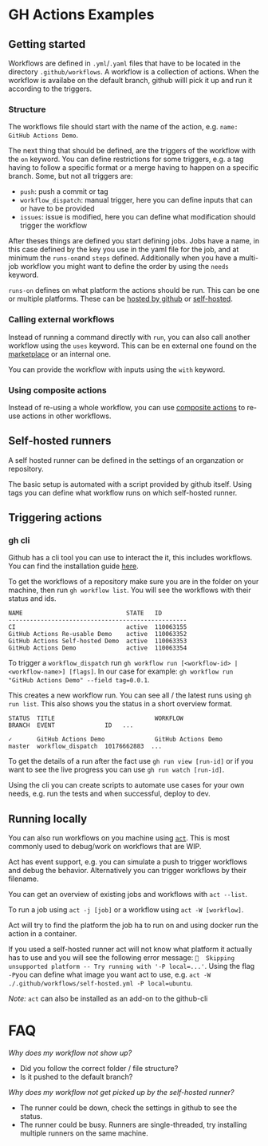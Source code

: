 # GH Actions Examples

## Getting started

Workflows are defined in `.yml`/`.yaml` files that have to be located in the directory `.github/workflows`.
A workflow is a collection of actions.
When the workflow is availabe on the default branch, github willl pick it up and run it according to the triggers.

### Structure

The workflows file should start with the name of the action, e.g. `name: GitHub Actions Demo`.

The next thing that should be defined, are the triggers of the workflow with the `on` keyword.
You can define restrictions for some triggers, e.g. a tag having to follow a specific format or a merge having to happen on a specific branch.
Some, but not all triggers are:
- `push`:  push a commit or tag
- `workflow_dispatch`: manual trigger, here you can define inputs that can or have to be provided
- `issues`: issue is modified, here you can define what modification should trigger the workflow

After theses things are defined you start defining jobs. Jobs have a name, in this case defined by the key you use in the yaml file for the job, and at minimum the `runs-on`and `steps` defined. Additionally when you have a multi-job workflow you might want to define the order by using the `needs` keyword.  

`runs-on` defines on what platform the actions should be run. This can be one or multiple platforms. These can be [hosted by github](https://docs.github.com/en/actions/using-github-hosted-runners/about-github-hosted-runners/about-github-hosted-runners) or [self-hosted](https://docs.github.com/en/actions/hosting-your-own-runners/managing-self-hosted-runners/about-self-hosted-runners).


### Calling external workflows

Instead of running a command directly with `run`, you can also call another workflow using the `uses` keyword. This can be en external one found on the [marketplace](https://github.com/marketplace?type=actions) or an internal one.

You can provide the workflow with inputs using the `with` keyword.

### Using composite actions

Instead of re-using a whole workflow, you can use [composite actions](https://docs.github.com/en/actions/creating-actions/creating-a-composite-action) to re-use actions in other workflows.

## Self-hosted runners

A self hosted runner can be defined in the settings of an organzation or repository. 

The basic setup is automated with a script provided by github itself. Using tags you can define what workflow runs on which self-hosted runner.

## Triggering actions
### gh cli

Github has a cli tool you can use to interact the it, this includes workflows.
You can find the installation guide [here](https://cli.github.com/).

To get the workflows of a repository make sure you are in the folder on your machine, then run `gh workflow list`. You will see the workflows with their status and ids.
```
NAME                             STATE   ID       
--------------------------------------------------
CI                               active  110063155
GitHub Actions Re-usable Demo    active  110063352
GitHub Actions Self-hosted Demo  active  110063353
GitHub Actions Demo              active  110063354
```

To trigger a `workflow_dispatch` run `gh workflow run [<workflow-id> | <workflow-name>] [flags]`. In our case for example: `gh workflow run "GitHub Actions Demo" --field tag=0.0.1`.

This creates a new workflow run. You can see all / the latest runs using `gh run list`. This also shows you the status in a short overview format.
```
STATUS  TITLE                            WORKFLOW                        BRANCH  EVENT              ID   ...                 

✓       GitHub Actions Demo              GitHub Actions Demo             master  workflow_dispatch  10176662883  ...

```

To get the details of a run after the fact use `gh run view [run-id]` or if you want to see the live progress you can use `gh run watch [run-id]`.

Using the cli you can create scripts to automate use cases for your own needs, e.g. run the tests and when successful, deploy to dev.

## Running locally

You can also run workflows on you machine using [`act`](https://github.com/nektos/act).
This is most commonly used to debug/work on workflows that are WIP. 

Act has event support, e.g. you can simulate a push to trigger workflows and debug the behavior. Alternatively you can trigger workflows by their filename.

You can get an overview of existing jobs and workflows with `act --list`.

To run a job using `act -j [job]` or a workflow using `act -W [workflow]`.

Act will try to find the platform the job ha to run on and using docker run the action in a container.

If you used a self-hosted runner act will not know what platform it actually has to use and you will see the following error message: `🚧  Skipping unsupported platform -- Try running with '-P local=...'`. Using the flag `-P`you can define what image you want act to use, e.g. `act -W ./.github/workflows/self-hosted.yml -P local=ubuntu`.

_Note:_ `act` can also be installed as an add-on to the github-cli



# FAQ
*Why does my workflow not show up?*
- Did you follow the correct folder / file structure?
- Is it pushed to the default branch?

*Why does my workflow not get picked up by the self-hosted runner?*
- The runner could be down, check the settings in github to see the status.
- The runner could be busy. Runners are single-threaded, try installing multiple runners on the same machine.
